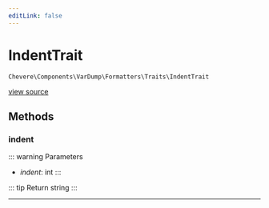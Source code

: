 ```yaml
---
editLink: false
---
```


# IndentTrait

`Chevere\Components\VarDump\Formatters\Traits\IndentTrait`

[view source](https://github.com/chevere/chevere/blob/master/src/Chevere/Components/VarDump/Formatters/Traits/IndentTrait.php)

## Methods

### indent

::: warning Parameters
- *indent*: int
:::

::: tip Return
string
:::

---
